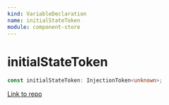 ```yaml
---
kind: VariableDeclaration
name: initialStateToken
module: component-store
---
```


# initialStateToken

```ts
const initialStateToken: InjectionToken<unknown>;
```

[Link to repo](https://github.com/ngrx/platform/blob/master/modules/component-store/src/component-store.ts#L35-L35)
